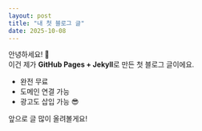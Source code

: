 ```yaml
---
layout: post
title: "내 첫 블로그 글"
date: 2025-10-08
---
```


안녕하세요! 👋  
이건 제가 **GitHub Pages + Jekyll**로 만든 첫 블로그 글이에요.

- 완전 무료
- 도메인 연결 가능
- 광고도 삽입 가능 😎

앞으로 글 많이 올려볼게요!
